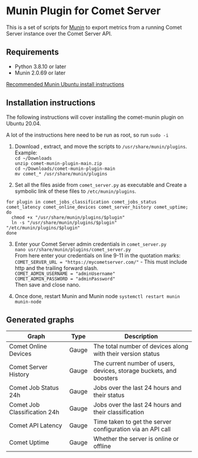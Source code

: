 # Munin Plugin for Comet Server

This is a set of scripts for [Munin](https://munin-monitoring.org/) to export metrics from a running Comet Server instance over the Comet Server API.

## Requirements

- Python 3.8.10 or later
- Munin 2.0.69 or later

[Recommended Munin Ubuntu install instructions](https://www.hackerxone.com/2021/10/14/steps-to-install-munin-monitoring-tool-on-ubuntu-20-04-lts/)

## Installation instructions

The following instructions will cover installing the comet-munin plugin on Ubuntu 20.04.

A lot of the instructions here need to be run as root, so run `sudo -i`  

1. Download , extract, and move the scripts to `/usr/share/munin/plugins`.  
Example:  
`cd ~/Downloads`  
`unzip comet-munin-plugin-main.zip`  
`cd ~/Downloads/comet-munin-plugin-main`  
`mv comet_* /usr/share/munin/plugins`

2. Set all the files aside from `comet_server.py` as executable and Create a symbolic link of these files to `/etc/munin/plugins`.  
```
for plugin in comet_jobs_classification comet_jobs_status comet_latency comet_online_devices comet_server_history comet_uptime; do
  chmod +x "/usr/share/munin/plugins/$plugin"
  ln -s "/usr/share/munin/plugins/$plugin" "/etc/munin/plugins/$plugin"
done
```

3. Enter your Comet Server admin credentials in `comet_server.py`  
`nano usr/share/munin/plugins/comet_server.py`  
From here enter your credentials on line 9-11 in the quotation marks:  
`COMET_SERVER_URL = "https://mycometserver.com/"` - This must include http and the trailing forward slash.  
`COMET_ADMIN_USERNAME = "adminUsername"`  
`COMET_ADMIN_PASSWORD = "adminPassword"`  
Then save and close nano.

4. Once done, restart Munin and Munin node `systemctl restart munin munin-node`

## Generated graphs

|Graph                |Type  |Description
|----------------------|------|----
|Comet Online Devices|Gauge |The total number of devices along with their version status
|Comet Server History|Gauge |The current number of users, devices, storage buckets, and boosters
|Comet Job Status 24h|Gauge |Jobs over the last 24 hours and their status
|Comet Job Classification 24h|Gauge |Jobs over the last 24 hours and their classification
|Comet API Latency|Gauge |Time taken to get the server configuration via an API call
|Comet Uptime|Gauge |Whether the server is online or offline